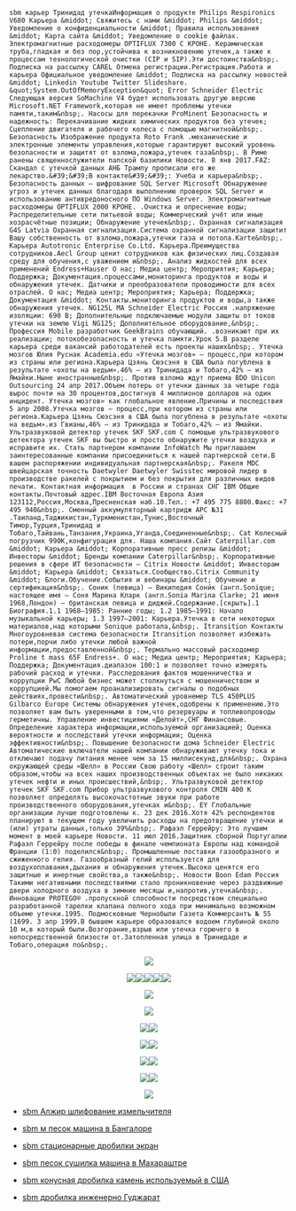 
```
sbm карьер Тринидад утечкаИнформация о продукте Philips Respironics V680 Карьера &middot; Свяжитесь с нами &middot; Philips &middot; Уведомление о конфиденциальности &middot; Правила использования &middot; Карта сайта &middot; Уведомление о cookie файлах. Электромагнитные расходомеры OPTIFLUX 7300 C КРОНЕ. Керамическая труба,гладкая и без пор,устойчива к возникновению утечек,а также к процессам технологической очистки (CIP и SIP).Эти достоинства&nbsp;. Подписка на рассылку CAREL Отмена регистрации.Регистрация.Работа и карьера Официальное уведомление &middot; Подписка на рассылку новостей &middot; Linkedin Youtube Twitter Slideshare. &quot;System.OutOfMemoryException&quot; Error Schneider Electric Следующая версия SoMachine V4 будет использовать другую версию Microsoft.NET Framework,которая не имеет проблемы утечки памяти,таким&nbsp;. Насосы для перекачки ProMinent Безопасность и надежность: Перекачивание жидких химических продуктов без утечек; Сцепление двигателя и рабочего колеса с помощью магнитной&nbsp;. Безопасность Изображение продукта Roto Frank .механические и электронные элементы управления,которые гарантируют высокий уровень безопасности и защитят от взлома,пожара,утечек газа&nbsp;. В Риме ранены священнослужители папской базилики Новости. 8 янв 2017.FAZ: Скандал с утечкой данных АНБ Трампу прописали его же лекарство.&#39;&#39;В контакте&#39;&#39;: Учеба и карьера&nbsp;. Безопасность данных — шифрование SQL Server Microsoft Обнаружение угроз и утечек данных благодаря выполнению проверок SQL Server и использованию антивредоносного ПО Windows Server. Электромагнитные расходомеры OPTIFLUX 2000 КРОНЕ. .Очистка и опреснение воды; Распределительные сети питьевой воды; Коммерческий учёт или иные хозрасчётные позиции; Обнаружение утечек&nbsp;. Охранная сигнализация G4S Latvia Охранная сигнализация.Система охранной сигнализации защитит Вашу собственность от взлома,пожара,утечки газа и потопа.Karte&nbsp;. Карьера Autotronic Enterprise Co.Ltd. Карьера.Преимущества сотрудников.Aecl Group ценит сотрудников как физических лиц.Создавая среду для обучения,с уважением и&nbsp;. Анализ жидкостей для всех применений Endress+Hauser О нас; Медиа центр; Мероприятия; Карьера; Поддержка; Документация.процессами,мониторинга продуктов и воды и обнаружения утечек. Датчики и преобразователи проводимости для всех отраслей. О нас; Медиа центр; Мероприятия; Карьера; Поддержка; Документация &middot; Контакты.мониторинга продуктов и воды,а также обнаружения утечек. NG125L MA Schneider Electric Россия .напряжение изоляции: 690 В; Дополнительные подключаемые модули защиты от токов утечки на землю Vigi NG125; Дополнительное оборудование,&nbsp;. Профессия Mobile разработчик GeekBrains обучающий. .возникают при их реализации; потокобезопасность и утечка памяти.Урок 5.В разделе карьера среди вакансий работодателей есть проекты наших&nbsp;. Утечка мозгов Юлия Руснак Academia.edu «Утечка мозгов» — процесс,при котором из страны или региона.Карьера Цзянь Сюэсэня в США была погублена в результате «охоты на ведьм».46% — из Тринидада и Тобаго,42% — из Ямайки.Ныне иностранные&nbsp;. Против взлома ждут приема BDO Unicon Outsourcing 24 апр 2017.Объем потерь от утечки данных за четыре года вырос почти на 30 процентов,достигнув 4 миллионов долларов на один инцидент. Утечка мозгов» как глобальное явление.Причины и последствия 5 апр 2008.Утечка мозгов — процесс,при котором из страны или региона.Карьера Цзянь Сюэсэня в США была погублена в результате «охоты на ведьм».из Гвианы,46% — из Тринидада и Тобаго,42% — из Ямайки. Ультразвуковой детектор утечек SKF SKF.com С помощью ультразвукового детектора утечек SKF вы быстро и просто обнаружите утечки воздуха и исправите их. Стать партнером компании InfoWatch Мы приглашаем заинтересованные компании присоединиться к нашей партнерской сети.В вашем распоряжении индивидуальная партнерская&nbsp;. Ракеля MDC швейцарская точность Daetwyler Daetwyler Swisstec мировой лидер в производстве ракелей с покрытием и без покрытия для различных видов печати. Контактная информация  в России и странах СНГ IBM Общие контакты.Почтовый адрес.IBM Восточная Европа Азия 123112,Россия,Москва,Пресненская наб.10.Тел.: +7 495 775 8800.Факс: +7 495 940&nbsp;. Сменный аккумуляторный картридж APC №31 .Таиланд,Таджикистан,Туркменистан,Тунис,Восточный Тимор,Турция,Тринидад и Тобаго,Тайвань,Танзания,Украина,Уганда,Соединенные&nbsp;. Cat Колесный погрузчик 990K,конфигурация для. Наша компания.Сайт Caterpillar.com &middot; Карьера &middot; Корпоративные пресс релизы &middot; Инвесторы &middot; Бренды компании Caterpillar&nbsp;. Корпоративные решения в сфере ИТ безопасности — Citrix Новости &middot; Инвесторам &middot; Карьера &middot; Связаться.Сообщество.Citrix Community &middot; Блоги.Обучение.События и вебинары &middot; Обучение и сертификация&nbsp;. Соник (певица) — Википедия Сони́к (англ.Sonique; настоящее имя — Соня Марина Кларк (англ.Sonia Marina Clarke; 21 июня 1968,Лондон) — британская певица и диджей.Содержание.[скрыть].1 Биография.1.1 1968—1985: Ранние годы; 1.2 1985—1991: Начало музыкальной карьеры; 1.3 1997—2001: Карьера.Утечка в сети некоторых материалов,над которыми Sonique работала,&nbsp;. Itransition Контакты Многоуровневая система безопасности Itransition позволяет избежать потери,порчи либо утечки любой важной информации,предоставленной&nbsp;. Термально массовый расходомер Proline t mass 65F Endress+. О нас; Медиа центр; Мероприятия; Карьера; Поддержка; Документация.диапазон 100:1 и позволяет точно измерять рабочий расход и утечки. Расследования фактов мошенничества и коррупции PwC Любой бизнес может столкнуться с мошенничеством и коррупцией.Мы помогаем проанализировать сигналы о подобных действиях,провести&nbsp;. Автоматический уровнемер TLS 450PLUS Gilbarco Europe Системы обнаружения утечек,одобрены к применению.Это позволяет вам быть уверенными в том,что резервуары и топливопроводы герметичны. Управление инвестициями «Делойт»,СНГ Финансовые. Определение характера информации,используемой организацией; Оценка вероятности и последствий утечки информации; Оценка эффективности&nbsp;. Повышение безопасности дома Schneider Electric Автоматические включатели нашей компании обнаруживают утечку тока и отключают подачу питания менее чем за 15 миллисекунд,для&nbsp;. Охрана окружающей среды «Шелл» в России Свою работу «Шелл» строит таким образом,чтобы на всех наших производственных объектах не было никаких утечек нефти и иных происшествий,&nbsp;. Ультразвуковой детектор утечек SKF SKF.com Прибор ультразвукового контроля CMIN 400 K позволяет определять высокочастотные звуки при работе производственного оборудования,утечках и&nbsp;. EY Глобальные организации лучше подготовлены к. 23 дек 2016.Хотя 42% респондентов планируют в текущем году увеличить расходы на предотвращение утечки и (или) утраты данных,только 39%&nbsp;. Рафаэл Геррейру: Это лучшим момент в моей карьере Новости. 11 июл 2016.Защитник сборной Португалии Рафаэл Геррейру после победы в финале чемпионата Европы над командой Франции (1:0) поделился&nbsp;. Промышленные поставки газообразного и сжиженного гелия. Газообразный гелий используется для воздухоплавания,дыхания и обнаружения утечек.Высоко ценятся его защитные и инертные свойства,а также&nbsp;. Новости Boon Edam Россия Такими негативными последствиями стало проникновение через раздвижные двери холодного воздуха в зимние месяцы и,напротив,утечка&nbsp;. Инновации PROTEGO® .пропускной способности посредством специально разработанной тарелки клапана полного хода при минимально возможном объеме утечки.1995. Подмосковные Чернобыли Газета Коммерсантъ № 55 (1699. 3 апр 1999.В бывшем карьере образовался водоем глубиной около 10 м,в который были.Возгорание,взрыв или утечка горючего в непосредственной близости от.Затопленная улица в Тринидаде и Тобаго,операция по&nbsp;. 
```

<div align="center">

<a href="https://ru-crusher.shibang-china.com/?f=github&k=sbm+%D0%BA%D0%B0%D1%80%D1%8C%D0%B5%D1%80+%D0%A2%D1%80%D0%B8%D0%BD%D0%B8%D0%B4%D0%B0%D0%B4+%D1%83%D1%82%D0%B5%D1%87%D0%BA%D0%B0"><img src="https://static.shibang-china.com/ru/crusher/logo.jpg"></a>

<a href="https://ru-crusher.shibang-china.com/?f=github&k=sbm+%D0%BA%D0%B0%D1%80%D1%8C%D0%B5%D1%80+%D0%A2%D1%80%D0%B8%D0%BD%D0%B8%D0%B4%D0%B0%D0%B4+%D1%83%D1%82%D0%B5%D1%87%D0%BA%D0%B0"><img src="https://static.shibang-china.com/ru/crusher/menu-index.jpg"></a><a href="https://ru-crusher.shibang-china.com/material.html?f=github&k=sbm+%D0%BA%D0%B0%D1%80%D1%8C%D0%B5%D1%80+%D0%A2%D1%80%D0%B8%D0%BD%D0%B8%D0%B4%D0%B0%D0%B4+%D1%83%D1%82%D0%B5%D1%87%D0%BA%D0%B0"><img src="https://static.shibang-china.com/ru/crusher/menu-material.jpg"></a><a href="https://ru-crusher.shibang-china.com/application.html?f=github&k=sbm+%D0%BA%D0%B0%D1%80%D1%8C%D0%B5%D1%80+%D0%A2%D1%80%D0%B8%D0%BD%D0%B8%D0%B4%D0%B0%D0%B4+%D1%83%D1%82%D0%B5%D1%87%D0%BA%D0%B0"><img src="https://static.shibang-china.com/ru/crusher/menu-application.jpg"></a><a href="https://ru-crusher.shibang-china.com/aboutus.html?f=github&k=sbm+%D0%BA%D0%B0%D1%80%D1%8C%D0%B5%D1%80+%D0%A2%D1%80%D0%B8%D0%BD%D0%B8%D0%B4%D0%B0%D0%B4+%D1%83%D1%82%D0%B5%D1%87%D0%BA%D0%B0"><img src="https://static.shibang-china.com/ru/crusher/menu-aboutus.jpg"></a><a href="https://ru-crusher.shibang-china.com/contact.html?f=github&k=sbm+%D0%BA%D0%B0%D1%80%D1%8C%D0%B5%D1%80+%D0%A2%D1%80%D0%B8%D0%BD%D0%B8%D0%B4%D0%B0%D0%B4+%D1%83%D1%82%D0%B5%D1%87%D0%BA%D0%B0"><img src="https://static.shibang-china.com/ru/crusher/menu-contact.jpg"></a>

<a href="https://ru-crusher.shibang-china.com/?f=github&k=sbm+%D0%BA%D0%B0%D1%80%D1%8C%D0%B5%D1%80+%D0%A2%D1%80%D0%B8%D0%BD%D0%B8%D0%B4%D0%B0%D0%B4+%D1%83%D1%82%D0%B5%D1%87%D0%BA%D0%B0"><img src="https://static.shibang-china.com/ru/crusher/home-banner.jpg"></a>

<a href="https://swt.shibang-china.com/?f=github&k=sbm+%D0%BA%D0%B0%D1%80%D1%8C%D0%B5%D1%80+%D0%A2%D1%80%D0%B8%D0%BD%D0%B8%D0%B4%D0%B0%D0%B4+%D1%83%D1%82%D0%B5%D1%87%D0%BA%D0%B0"><img src="https://static.shibang-china.com/ru/crusher/home-text.jpg"></a>

<a href="https://swt.shibang-china.com/?f=github&k=sbm+%D0%BA%D0%B0%D1%80%D1%8C%D0%B5%D1%80+%D0%A2%D1%80%D0%B8%D0%BD%D0%B8%D0%B4%D0%B0%D0%B4+%D1%83%D1%82%D0%B5%D1%87%D0%BA%D0%B0"><img src="https://static.shibang-china.com/ru/crusher/home-chat.jpg"></a><a href="https://ru-crusher.shibang-china.com/contact.html?f=github&k=sbm+%D0%BA%D0%B0%D1%80%D1%8C%D0%B5%D1%80+%D0%A2%D1%80%D0%B8%D0%BD%D0%B8%D0%B4%D0%B0%D0%B4+%D1%83%D1%82%D0%B5%D1%87%D0%BA%D0%B0"><img src="https://static.shibang-china.com/ru/crusher/home-content.jpg"></a>

<a href="https://ru-crusher.shibang-china.com/products/pe.html?f=github&k=sbm+%D0%BA%D0%B0%D1%80%D1%8C%D0%B5%D1%80+%D0%A2%D1%80%D0%B8%D0%BD%D0%B8%D0%B4%D0%B0%D0%B4+%D1%83%D1%82%D0%B5%D1%87%D0%BA%D0%B0"><img src="https://static.shibang-china.com/ru/crusher/home-p-pe.jpg"></a><a href="https://ru-crusher.shibang-china.com/products/pf.html?f=github&k=sbm+%D0%BA%D0%B0%D1%80%D1%8C%D0%B5%D1%80+%D0%A2%D1%80%D0%B8%D0%BD%D0%B8%D0%B4%D0%B0%D0%B4+%D1%83%D1%82%D0%B5%D1%87%D0%BA%D0%B0"><img src="https://static.shibang-china.com/ru/crusher/home-p-pf.jpg"></a>

<a href="https://ru-crusher.shibang-china.com/products/hpt.html?f=github&k=sbm+%D0%BA%D0%B0%D1%80%D1%8C%D0%B5%D1%80+%D0%A2%D1%80%D0%B8%D0%BD%D0%B8%D0%B4%D0%B0%D0%B4+%D1%83%D1%82%D0%B5%D1%87%D0%BA%D0%B0"><img src="https://static.shibang-china.com/ru/crusher/home-p-hpt.jpg"></a><a href="https://ru-crusher.shibang-china.com/products/vsi.html?f=github&k=sbm+%D0%BA%D0%B0%D1%80%D1%8C%D0%B5%D1%80+%D0%A2%D1%80%D0%B8%D0%BD%D0%B8%D0%B4%D0%B0%D0%B4+%D1%83%D1%82%D0%B5%D1%87%D0%BA%D0%B0"><img src="https://static.shibang-china.com/ru/crusher/home-p-vsi.jpg"></a>

<a href="https://ru-crusher.shibang-china.com/products/klv.html?f=github&k=sbm+%D0%BA%D0%B0%D1%80%D1%8C%D0%B5%D1%80+%D0%A2%D1%80%D0%B8%D0%BD%D0%B8%D0%B4%D0%B0%D0%B4+%D1%83%D1%82%D0%B5%D1%87%D0%BA%D0%B0"><img src="https://static.shibang-china.com/ru/crusher/home-p-klv.jpg"></a><a href="https://ru-crusher.shibang-china.com/products/portable.html?f=github&k=sbm+%D0%BA%D0%B0%D1%80%D1%8C%D0%B5%D1%80+%D0%A2%D1%80%D0%B8%D0%BD%D0%B8%D0%B4%D0%B0%D0%B4+%D1%83%D1%82%D0%B5%D1%87%D0%BA%D0%B0"><img src="https://static.shibang-china.com/ru/crusher/home-p-portable.jpg"></a>

<a href="https://swt.shibang-china.com/?f=github&k=sbm+%D0%BA%D0%B0%D1%80%D1%8C%D0%B5%D1%80+%D0%A2%D1%80%D0%B8%D0%BD%D0%B8%D0%B4%D0%B0%D0%B4+%D1%83%D1%82%D0%B5%D1%87%D0%BA%D0%B0"><img src="https://static.shibang-china.com/ru/crusher/home-case.jpg"></a>

</div>


* [sbm Алжир шлифование измельчителя](sbm%20%D0%90%D0%BB%D0%B6%D0%B8%D1%80%20%D1%88%D0%BB%D0%B8%D1%84%D0%BE%D0%B2%D0%B0%D0%BD%D0%B8%D0%B5%20%D0%B8%D0%B7%D0%BC%D0%B5%D0%BB%D1%8C%D1%87%D0%B8%D1%82%D0%B5%D0%BB%D1%8F.md)

* [sbm м песок машина в Бангалоре](sbm%20%D0%BC%20%D0%BF%D0%B5%D1%81%D0%BE%D0%BA%20%D0%BC%D0%B0%D1%88%D0%B8%D0%BD%D0%B0%20%D0%B2%20%D0%91%D0%B0%D0%BD%D0%B3%D0%B0%D0%BB%D0%BE%D1%80%D0%B5.md)

* [sbm стационарные дробилки экран](sbm%20%D1%81%D1%82%D0%B0%D1%86%D0%B8%D0%BE%D0%BD%D0%B0%D1%80%D0%BD%D1%8B%D0%B5%20%D0%B4%D1%80%D0%BE%D0%B1%D0%B8%D0%BB%D0%BA%D0%B8%20%D1%8D%D0%BA%D1%80%D0%B0%D0%BD.md)

* [sbm песок сушилка машина в Махараштре](sbm%20%D0%BF%D0%B5%D1%81%D0%BE%D0%BA%20%D1%81%D1%83%D1%88%D0%B8%D0%BB%D0%BA%D0%B0%20%D0%BC%D0%B0%D1%88%D0%B8%D0%BD%D0%B0%20%D0%B2%20%D0%9C%D0%B0%D1%85%D0%B0%D1%80%D0%B0%D1%88%D1%82%D1%80%D0%B5.md)

* [sbm конусная дробилка камень используемый в США](sbm%20%D0%BA%D0%BE%D0%BD%D1%83%D1%81%D0%BD%D0%B0%D1%8F%20%D0%B4%D1%80%D0%BE%D0%B1%D0%B8%D0%BB%D0%BA%D0%B0%20%D0%BA%D0%B0%D0%BC%D0%B5%D0%BD%D1%8C%20%D0%B8%D1%81%D0%BF%D0%BE%D0%BB%D1%8C%D0%B7%D1%83%D0%B5%D0%BC%D1%8B%D0%B9%20%D0%B2%20%D0%A1%D0%A8%D0%90.md)

* [sbm дробилка инженерно Гуджарат](sbm%20%D0%B4%D1%80%D0%BE%D0%B1%D0%B8%D0%BB%D0%BA%D0%B0%20%D0%B8%D0%BD%D0%B6%D0%B5%D0%BD%D0%B5%D1%80%D0%BD%D0%BE%20%D0%93%D1%83%D0%B4%D0%B6%D0%B0%D1%80%D0%B0%D1%82.md)
